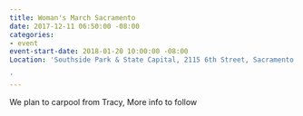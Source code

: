 ```yaml
---
title: Woman's March Sacramento
date: 2017-12-11 06:50:00 -08:00
categories:
- event
event-start-date: 2018-01-20 10:00:00 -08:00
Location: 'Southside Park & State Capital, 2115 6th Street, Sacramento

'
---
```


We plan to carpool from Tracy,
More info to follow
